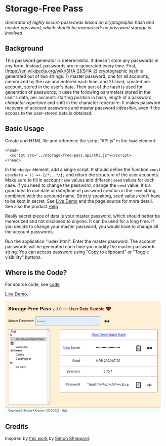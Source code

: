 ﻿# Storage-Free Pass

*Generator of highly secure passwords based on cryptographic hash and master password, which should be memorized; no password storage is involved*

## Background

This password generator is deterministic. It doesn't store any passwords in any form. Instead, passwords are re-generated every time. First, [https://en.wikipedia.org/wiki/SHA-2](SHA-2) cryptographic [hash](https://en.wikipedia.org/wiki/Cryptographic_hash_function) is generated out of two strings: 1) master password, one for all accounts, memorized by the use and entered each time, and 2) _seed_, created per account, stored in the user's data. Then part of the hash is used for generation of passwords; it uses the following parameters stored in the user's data, per account: starting position in hash, length of a password, _character repertoire_ and shift in the character repertoire. It makes password recovery of account passwords and master password _infeasible_, even if the access to the user-stored data is obtained.

## Basic Usage

Create and HTML file and reference the script “API.js” in the `head` element:

```
<head>
  <script src="../storage-free-pass.api/API.js"></script>
</head>
```

In the `<body>` element, add a single script. It should define the function `const userData = () => {/*...*/};` and return the structure of the user accounts. Make sure to fill in account `name` values and different `seed` values for each case. If you need to change the password, change the `seed` value. It's a good idea to use date or date/time of password creation in the `seed` string, combined with the accound name. Strictly speaking, seed values don't have to be kept in secret. See [Live Demo](code/user-demo/index.html) and the page source for more detail. See also the product [Help](code/storage-free-pass.api/help.html)

Really secret piece of data is your master password, which should better be memorized and not disclosed to anyone. It can be used for a long time. If you decide to change your master password, you would have to change all the account passwords.

Run the application "index.html". Enter the master password. The account passwords will be generated each time you modify the master passwords string. You can access password using "Copy to clipboard" or "Toggle visibility" buttons.

## Where is the Code?

For source code, see [code](./code)

[Live Demo](code/user-demo/index.html).

![Screenshot](doc/main.webp)

## Credits

Inspired by [this work](https://SS64.com/pass) by [Simon Sheppard](https://ss64.com). 
